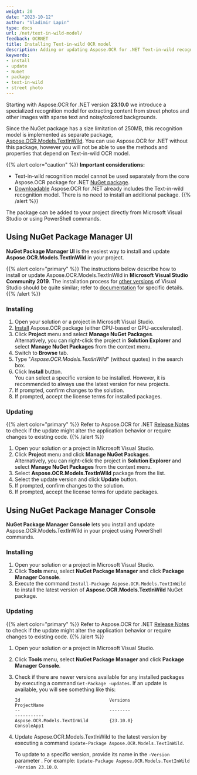```yaml
---
weight: 20
date: "2023-10-12"
author: "Vladimir Lapin"
type: docs
url: /net/text-in-wild-model/
feedback: OCRNET
title: Installing Text-in-wild OCR model
description: Adding or updating Aspose.OCR for .NET Text-in-wild recognition model in your project.
keywords:
- install
- update
- NuGet
- package
- text-in-wild
- street photo
---
```


Starting with Aspose.OCR for .NET version **23.10.0** we introduce a specialized recognition model for extracting content from street photos and other images with sparse text and noisy/colored backgrounds.

Since the NuGet package has a size limitation of 250MB, this recognition model is implemented as separate package, [Aspose.OCR.Models.TextInWild](https://www.nuget.org/packages/Aspose.OCR.Models.TextInWild). You can use Aspose.OCR for .NET without this package, however you will not be able to use the methods and properties that depend on Text-in-wild OCR model.

{{% alert color="caution" %}} 
**Important considerations:**

- Text-in-wild recognition model cannot be used separately from the core Aspose.OCR package for .NET [NuGet package](/ocr/net/text-in-wild-model/#nuget-package).
- [Downloadable](/ocr/net/text-in-wild-model/#downloadable) Aspose.OCR for .NET already includes the Text-in-wild recognition model. There is no need to install an additional package.
{{% /alert %}}

The package can be added to your project directly from Microsoft Visual Studio or using PowerShell commands.

## Using NuGet Package Manager UI

**NuGet Package Manager UI** is the easiest way to install and update **Aspose.OCR.Models.TextInWild** in your project.

{{% alert color="primary" %}} 
The instructions below describe how to install or update Aspose.OCR.Models.TextInWild in **Microsoft Visual Studio Community 2019**. The installation process for [other versions](/ocr/net/system-requirements/) of Visual Studio should be quite similar; refer to [documentation](https://docs.microsoft.com/en-us/previous-versions/visualstudio/) for specific details.
{{% /alert %}}

### Installing

1. Open your solution or a project in Microsoft Visual Studio.
2. [Install](/ocr/net/installation/) Aspose.OCR package (either CPU-based or GPU-accelerated).
3. Click **Project** menu and select **Manage NuGet Packages**.  
   Alternatively, you can right-click the project in **Solution Explorer** and select **Manage NuGet Packages** from the context menu.
4. Switch to **Browse** tab.
5. Type "_Aspose.OCR.Models.TextInWild_" (without quotes) in the search box.
6. Click **Install** button.  
   You can select a specific version to be installed. However, it is recommended to always use the latest version for new projects.
7. If prompted, confirm changes to the solution.
8. If prompted, accept the license terms for installed packages.

### Updating

{{% alert color="primary" %}} 
Refer to Aspose.OCR for .NET [Release Notes](/ocr/net/release-notes/) to check if the update might alter the application behavior or require changes to existing code.
{{% /alert %}} 

1. Open your solution or a project in Microsoft Visual Studio.
2. Click **Project** menu and click **Manage NuGet Packages**.  
   Alternatively, you can right-click the project in **Solution Explorer** and select **Manage NuGet Packages** from the context menu.
3. Select **Aspose.OCR.Models.TextInWild** package from the list.
4. Select the update version and click **Update** button.
5. If prompted, confirm changes to the solution.
6. If prompted, accept the license terms for update packages.

## Using NuGet Package Manager Console

**NuGet Package Manager Console** lets you install and update Aspose.OCR.Models.TextInWild in your project using PowerShell commands.

### Installing

1. Open your solution or a project in Microsoft Visual Studio.
2. Click **Tools** menu, select **NuGet Package Manager** and click **Package Manager Console**.
3. Execute the command `Install-Package Aspose.OCR.Models.TextInWild` to install the latest version of **Aspose.OCR.Models.TextInWild** NuGet package.

### Updating

{{% alert color="primary" %}} 
Refer to Aspose.OCR for .NET [Release Notes](/ocr/net/release-notes/) to check if the update might alter the application behavior or require changes to existing code.
{{% /alert %}} 

1. Open your solution or a project in Microsoft Visual Studio.
2. Click **Tools** menu, select **NuGet Package Manager** and click **Package Manager Console**.
3. Check if there are newer versions available for any installed packages by executing a command `Get-Package -updates`. If an update is available, you will see something like this:

   ```
   Id                                  Versions                                 ProjectName
   --                                  --------                                 -----------
   Aspose.OCR.Models.TextInWild        {23.10.0}                                ConsoleApp1
   ```

4. Update Aspose.OCR.Models.TextInWild to the latest version by executing a command `Update-Package Aspose.OCR.Models.TextInWild`.  
   
   To update to a specific version, provide its name in the `-Version` parameter . For example: `Update-Package Aspose.OCR.Models.TextInWild -Version 23.10.0`.
